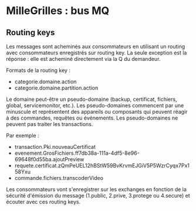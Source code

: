# MilleGrilles : bus MQ

## Routing keys

Les messages sont acheminés aux consommateurs en utilisant un routing avec consommateurs enregistrés sur routing key. 
La seule exception est la réponse : elle est acheminé directement via la Q du demandeur.

Formats de la routing key :

- categorie.domaine.action
- categorie.domaine.partition.action

Le domaine peut-être un pseudo-domaine (backup, certificat, fichiers, global, servicemonitor, etc.). Les pseudo-domaines 
commencent par une minuscule et représentent des appareils ou composants qui peuvent réagir à des commandes, requêtes 
ou événements. Les pseudo-domaines ne peuvent pas traiter les transactions.

Par exemple :

- transaction.Pki.nouveauCertificat
- evenement.GrosFichiers.ff7db38a-111a-4df5-8e96-69648f0d55ba.ajoutPreview
- requete.certificat.zQmPeUEL12hBStW59BvKrvmEJGiV5P5WzrCyqx7Px158Yxu
- commande.fichiers.transcoderVideo

Les consommateurs vont s'enregistrer sur les exchanges en fonction de la sécurité d'émission du message 
(1.public, 2.prive, 3.protege ou 4.secure) et écouter avec ces routing keys.

